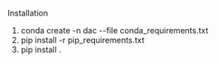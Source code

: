 Installation

1. conda create -n dac --file conda_requirements.txt
2. pip install -r pip_requirements.txt
3. pip install .
